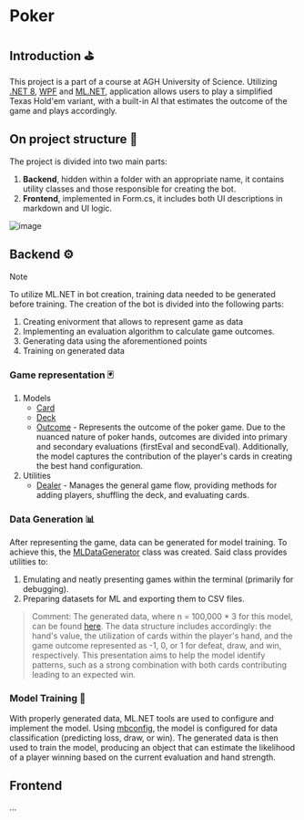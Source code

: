 # Poker

## Introduction ⛳
This project is a part of a course at AGH University of Science. Utilizing [.NET 8](https://dotnet.microsoft.com/en-us/download/dotnet/8.0), [WPF](https://visualstudio.microsoft.com/pl/vs/features/wpf/) and [ML.NET](https://dotnet.microsoft.com/en-us/apps/machinelearning-ai/ml-dotnet), application allows users to play a simplified Texas Hold'em variant, with a built-in AI that estimates the outcome of the game and plays accordingly.

## On project structure 📁
The project is divided into two main parts:
1. **Backend**, hidden within a folder with an appropriate name, it contains utility classes and those responsible for creating the bot.
2. **Frontend**, implemented in Form.cs, it includes both UI descriptions in markdown and UI logic.

![image](https://github.com/DawidSerek/Poker/assets/38727547/6a6d1580-2ff3-4769-a0f4-6146acfae0a7)

## Backend ⚙️
> [!NOTE]
> To utilize ML.NET in bot creation, training data needed to be generated before training. The creation of the bot is divided into the following parts:
> 1. Creating enivorment that allows to represent game as data
> 2. Implementing an evaluation algorithm to calculate game outcomes.
> 3. Generating data using the aforementioned points
> 4. Training on generated data

### Game representation 🃏
1. Models
   * [Card](Backend/Card.cs)
   * [Deck](Backend/Deck.cs)
   * [Outcome](Backend/Outcome.cs) - Represents the outcome of the poker game. Due to the nuanced nature of poker hands, outcomes are divided into primary and secondary evaluations (firstEval and secondEval). Additionally, the model captures the contribution of the player's cards in creating the best hand configuration.
2. Utilities
   * [Dealer](Backend/Dealer.cs) - Manages the general game flow, providing methods for adding players, shuffling the deck, and evaluating cards.

### Data Generation 📊
After representing the game, data can be generated for model training. To achieve this, the [MLDataGenerator](Backend/MLDataGenerator.cs) class was created. Said class provides utilities to:
1. Emulating and neatly presenting games within the terminal (primarily for debugging).
2. Preparing datasets for ML and exporting them to CSV files.
> Comment: The generated data, where n = 100,000 * 3 for this model, can be found [here](Backend/output.csv). The data structure includes accordingly: the hand's value, the utilization of cards within the player's hand, and the game outcome represented as -1, 0, or 1 for defeat, draw, and win, respectively. This presentation aims to help the model identify patterns, such as a strong combination with both cards contributing leading to an expected win.

### Model Training 🧠
With properly generated data, ML.NET tools are used to configure and implement the model. Using [mbconfig](MLModel.mbconfig), the model is configured for data classification (predicting loss, draw, or win). The generated data is then used to train the model, producing an object that can estimate the likelihood of a player winning based on the current evaluation and hand strength.

## Frontend

...
